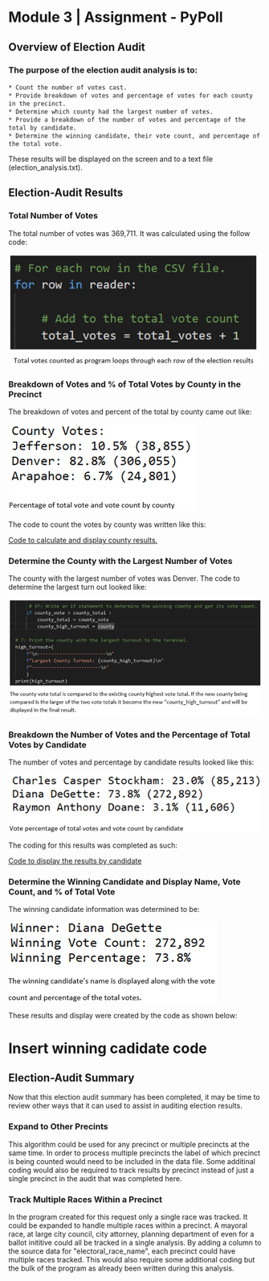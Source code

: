 # Module 3 | Assignment - PyPoll

## Overview of Election Audit

### The purpose of the election audit analysis is to:

    * Count the number of votes cast.
    * Provide breakdown of votes and percentage of votes for each county in the precinct.
    * Determine which county had the largest number of votes.
    * Provide a breakdown of the number of votes and percentage of the total by candidate.
    * Determine the winning candidate, their vote count, and percentage of the total vote.

These results will be displayed on the screen and to a text file (election_analysis.txt).

## Election-Audit Results

### Total Number of Votes

The total number of votes was 369,711. It was calculated using the follow code:

![](https://github.com/ethiry99/HW3_PyPoll/blob/main/Resources/Total_Vote_Code.png)

### Breakdown of Votes and % of Total Votes by County in the Precinct

The breakdown of votes and percent of the total by county came out like:

![](https://github.com/ethiry99/HW3_PyPoll/blob/main/Resources/Outcome_by_County_output.png)

The code to count the votes by county was written like this:

[Code to calculate and display county results.](https://github.com/ethiry99/HW3_PyPoll/blob/main/Resources/Outcome_by_county_code.png)

### Determine the County with the Largest Number of Votes

The county with the largest number of votes was Denver. The code to determine the largest turn out looked like:

![](https://github.com/ethiry99/HW3_PyPoll/blob/main/Resources/Largest_County_turnout_code.png)

### Breakdown the Number of Votes and the Percentage of Total Votes by Candidate

The number of votes and percentage by candidate results looked like this:

![](https://github.com/ethiry99/HW3_PyPoll/blob/main/Resources/Vote_by_Candidate_output.png)

The coding for this results was completed as such:

[Code to display the results by candidate](https://github.com/ethiry99/HW3_PyPoll/blob/main/Resources/Vote_by_Candidate_display_code.png)

### Determine the Winning Candidate and Display Name, Vote Count, and % of Total Vote

The winning candidate information was determined to be:

![](https://github.com/ethiry99/HW3_PyPoll/blob/main/Resources/winner_output.png)

These results and display were created by the code as shown below:

# Insert winning cadidate code

## Election-Audit Summary

Now that this election audit summary has been completed, it may be time to review other ways that it can used to assist in auditing election results.

### Expand to Other Precints

This algorithm could be used for any precinct or multiple precincts at the same time.  In order to process multiple precincts the label of which precinct is being counted would need to be included in the data file.  Some additinal coding would also be required to track results by precinct instead of just a single precinct in the audit that was completed here.

### Track Multiple Races Within a Precinct 
In the program created for this request only a single race was tracked.  It could be expanded to handle multiple races within a precinct.  A mayoral race, at large city council, city attorney, planning department of even for a ballot inititive could all be tracked in a single analysis.  By adding a column to the source data for "electoral_race_name", each precinct could have multiple races tracked.  This would also require some additional coding but the bulk of the program as already been written during this analysis. 




   
   
    



